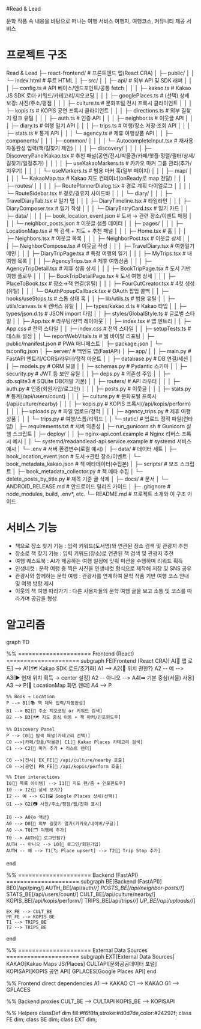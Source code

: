 #Read & Lead

문학 작품 속 내용을 바탕으로 떠나는 여행 서비스
여행지, 여행코스, 커뮤니티 제공 서비스 

# 프로젝트 구조

Read & Lead
├─ react-frontend/                             # 프론트엔드 앱(React CRA)
│  ├─ public/
│  │  └─ index.html                            # 루트 HTML
│  ├─ src/
│  │  ├─ api/                                  # 외부 API 및 SDK 래퍼
│  │  │  ├─ config.ts                          # API 베이스/엔드포인트/공통 fetch
│  │  │  ├─ kakao.ts                           # Kakao JS SDK 로더·키워드/카테고리/지오코딩
│  │  │  ├─ googlePlaces.ts                    # (선택) 상세 보강: 사진/주소/평점
│  │  │  ├─ culture.ts                         # 문화포털 전시 프록시 클라이언트
│  │  │  ├─ kopis.ts                           # KOPIS 공연 프록시 클라이언트
│  │  │  ├─ directions.ts                      # 외부 길찾기 링크 유틸
│  │  │  ├─ auth.ts                            # 인증 API
│  │  │  ├─ neighbor.ts                        # 이웃글 API
│  │  │  ├─ diary.ts                           # 여행 일기 API
│  │  │  ├─ trips.ts                           # 여행/장소 저장·조회 API
│  │  │  ├─ stats.ts                           # 통계 API
│  │  │  └─ agency.ts                          # 제휴 여행상품 API
│  │  ├─ components/
│  │  │  ├─ common/
│  │  │  │  └─ AutocompleteInput.tsx           # 재사용 자동완성 입력(책/길찾기 제안)
│  │  │  ├─ discovery/
│  │  │  │  ├─ DiscoveryPanelKakao.tsx         # 추천 패널(공연/전시/박물관/카페/핫플·정렬/필터/상세/길찾기/일정추가)
│  │  │  │  ├─ useKakaoMarkers.ts              # 카카오 마커 그룹 관리(추가/지우기)
│  │  │  │  └─ useMarkers.ts                   # 범용 마커 훅(일부 페이지)
│  │  │  ├─ map/
│  │  │  │  └─ KakaoMap.tsx                    # Kakao 지도 컨테이너(onReady로 map 전달)
│  │  │  ├─ routes/
│  │  │  │  ├─ RoutePlannerDialog.tsx          # 경로 계획 다이얼로그
│  │  │  │  └─ RouteSidebar.tsx                # 경로/경유지 사이드바
│  │  │  └─ diary/
│  │  │     ├─ TravelDiaryTab.tsx              # 일기 탭
│  │  │     ├─ DiaryTimeline.tsx               # 타임라인
│  │  │     ├─ DiaryComposer.tsx               # 일기 작성
│  │  │     └─ DiaryEntryCard.tsx              # 일기 카드
│  │  ├─ data/
│  │  │  ├─ book_location_event.json           # 도서 → 관련 장소/이벤트 매핑
│  │  │  └─ neighbor_posts.json                # 이웃글 샘플 데이터
│  │  ├─ pages/
│  │  │  ├─ LocationMap.tsx                    # 책 검색 + 지도 + 추천 패널
│  │  │  ├─ Home.tsx                           # 홈
│  │  │  ├─ Neighbors.tsx                      # 이웃글 목록
│  │  │  ├─ NeighborPost.tsx                   # 이웃글 상세
│  │  │  ├─ NeighborCompose.tsx                # 이웃글 작성
│  │  │  ├─ TravelDiary.tsx                    # 여행일기 메인
│  │  │  ├─ DiaryTripPage.tsx                  # 특정 여행의 일기
│  │  │  ├─ MyTrips.tsx                        # 내 여행 목록
│  │  │  ├─ AgencyTrips.tsx                    # 제휴 여행상품
│  │  │  ├─ AgencyTripDetail.tsx               # 제휴 상품 상세
│  │  │  ├─ BookTripPage.tsx                   # 도서 기반 여행 플로우
│  │  │  ├─ BookTripDetailPage.tsx             # 도서 여행 상세
│  │  │  ├─ PlaceToBook.tsx                    # 장소→책 연결(유틸)
│  │  │  ├─ FourCutCreator.tsx                 # 4컷 생성(유틸)
│  │  │  └─ OAuthPopupCallback.tsx             # OAuth 팝업 콜백
│  │  ├─ hooks/useStops.ts                     # 스톱 상태 훅
│  │  ├─ lib/utils.ts                          # 범용 유틸
│  │  ├─ utils/canvas.ts                       # 캔버스 유틸
│  │  ├─ types/kakao.d.ts                      # Kakao 타입
│  │  ├─ types/json.d.ts                       # JSON import 타입
│  │  ├─ styles/GlobalStyle.ts                 # 글로벌 스타일
│  │  ├─ App.tsx                               # 라우팅/전역 레이아웃
│  │  ├─ index.tsx                             # 앱 엔트리
│  │  ├─ App.css                               # 전역 스타일
│  │  ├─ index.css                             # 전역 스타일
│  │  ├─ setupTests.ts                         # 테스트 설정
│  │  └─ reportWebVitals.ts                    # 웹 바이탈 리포팅
│  ├─ public/manifest.json                     # PWA 매니페스트
│  ├─ package.json
│  └─ tsconfig.json
│
├─ server/                                     # 백엔드 앱(FastAPI)
│  ├─ app/
│  │  ├─ main.py                               # FastAPI 엔트리/CORS/라우터/정적 마운트
│  │  ├─ database.py                           # DB 연결/세션
│  │  ├─ models.py                             # ORM 모델
│  │  ├─ schemas.py                            # Pydantic 스키마
│  │  ├─ security.py                           # JWT 등 보안 유틸
│  │  ├─ deps.py                               # 의존성 주입
│  │  ├─ db.sqlite3                            # SQLite DB(개발 기본)
│  │  ├─ routers/                              # API 라우터
│  │  │  ├─ auth.py                            # 인증(회원가입/로그인)
│  │  │  ├─ posts.py                           # 이웃글
│  │  │  ├─ stats.py                           # 통계(/api/users/count)
│  │  │  ├─ culture.py                         # 문화포털 프록시(/api/culture/nearby)
│  │  │  ├─ kopis.py                           # KOPIS 프록시(/api/kopis/perform)
│  │  │  ├─ uploads.py                         # 파일 업로드/정적
│  │  │  ├─ agency_trips.py                    # 제휴 여행상품
│  │  │  └─ trips.py                           # 여행/스톱/리워드
│  │  └─ static/                               # 업로드 정적 파일(런타임)
│  ├─ requirements.txt                         # 서버 의존성
│  ├─ run_gunicorn.sh                          # Gunicorn 실행 스크립트
│  ├─ deploy/
│  │  ├─ nginx-api.conf.example                # Nginx 리버스 프록시 예시
│  │  └─ systemd/readandlead-api.service.example # systemd 서비스 예시
│  └─ .env                                     # 서버 환경변수(로컬 예시)
│
├─ data/                                       # 데이터 세트
│  ├─ book_location_event.json                 # 도서→관련 장소/이벤트
│  └─ book_metadata_kakao.json                 # 책 메타데이터(수집본)
│
├─ scripts/                                    # 보조 스크립트
│  ├─ book_metadata_collector.py               # 책 메타 수집
│  └─ delete_posts_by_title.py                 # 제목 기준 글 삭제
│
├─ docs/                                       # 문서
│  └─ ANDROID_RELEASE.md                       # 안드로이드 릴리즈 가이드
│
├─ .gitignore                                  # node_modules, build, .env*, etc.
└─ README.md                                   # 프로젝트 소개와 이 구조 가이드

# 서비스 기능
- 책으로 장소 찾기 기능 : 입력 키워드(도서명)와 연관된 장소 검색 및 관광지 추천
- 장소로 책 찾기 기능 : 입력 키워드(장소)로 연관된 책 검색 및 관광지 추천 
- 여행 퀘스트북 : AI가 제공하는 여행 일정에 맞춰 미션을 수행하며 리워드 획득 
- 인생네컷 : 문학 여행 중 찍은 사진을 인생네컷 형식으로 제작해 저장 및 SNS 공유 
- 관광사와 함께하는 문학 여행 : 관광사를 연계하여 문학 작품 기반 여행 코스 안내 및 여행 방향 제시 
- 이웃의 책 여행 따라가기 : 다른 사용자들의 문학 여행 글을 보고 소통 및 코스를 따라가며 공감을 형성 

# 알고리즘
graph TD

  %% ===================== Frontend (React) =====================
  subgraph FE[Frontend (React CRA)]
    A[🚀 앱 로드] --> A1[🗺️ Kakao SDK 로드/초기화]
    A1 --> A2{📍 위치 권한?}
    A2 -- 예 --> A3[▶ 현재 위치 획득 → center 설정]
    A2 -- 아니오 --> A4[➡ 기본 중심(서울) 사용]
    A3 --> P[🧭 LocationMap 화면 렌더]
    A4 --> P

    %% Book → Location
    P --> B1[📚 책 제목 입력/자동완성]
    B1 --> B2[🧭 주소 지오코딩 or 키워드 검색]
    B2 --> B3[🗺️ 지도 중심 이동 + 책 마커/인포윈도우]

    %% Discovery Panel
    P --> C0[🧩 탐색 패널(카테고리 선택)]
    C0 -->|카페/핫플/박물관| C1[🔎 Kakao Places 카테고리 검색]
    C1 --> C2[📍 마커 추가 + 리스트 렌더]

    C0 -->|전시| EX_FE[📡 /api/culture/nearby 호출]
    C0 -->|공연| PR_FE[📡 /api/kopis/perform 호출]

    %% Item interactions
    I0[📄 목록 아이템] --> I1[🧭 지도 팬/줌 + 인포윈도우]
    I0 --> I2{🔎 상세 보기?}
    I2 -- 예 --> G1[🖼️ Google Places 상세(선택)]
    G1 --> G2[📷 사진/주소/평점/웹/전화 표시]

    I0 --> A0{⚙️ 액션}
    A0 --> D0[🧭 외부 길찾기 열기(카카오/네이버/구글)]
    A0 --> T0[🗂️ 여행에 추가]
    T0 --> AUTH{🔐 로그인됨?}
    AUTH -- 아니오 --> L0[👤 로그인/회원가입]
    AUTH -- 예 --> T1[🏷️ Place upsert] --> T2[🧩 Trip Stop 추가]
  end

  %% ===================== Backend (FastAPI) =====================
  subgraph BE[Backend (FastAPI)]
    BE0[/api/ping/]
    AUTH_BE[/api/auth/*/]
    POSTS_BE[/api/neighbor-posts/*/]
    STATS_BE[/api/users/count/]
    CULT_BE[/api/culture/nearby/]
    KOPIS_BE[/api/kopis/perform/]
    TRIPS_BE[/api/trips/*/]
    UP_BE[/api/uploads/*/]

    EX_FE --> CULT_BE
    PR_FE --> KOPIS_BE
    T1 --> TRIPS_BE
    T2 --> TRIPS_BE
  end

  %% ===================== External Data Sources =====================
  subgraph EXT[External Data Sources]
    KAKAO[Kakao Maps JS/Places]
    CULTAPI[문화공공데이터 포털]
    KOPISAPI[KOPIS 공연 API]
    GPLACES[Google Places API]
  end

  %% Frontend direct dependencies
  A1 --> KAKAO
  C1 --> KAKAO
  G1 --> GPLACES

  %% Backend proxies
  CULT_BE --> CULTAPI
  KOPIS_BE --> KOPISAPI

  %% Helpers
  classDef dim fill:#f6f8fa,stroke:#d0d7de,color:#24292f;
  class FE dim; class BE dim; class EXT dim;

